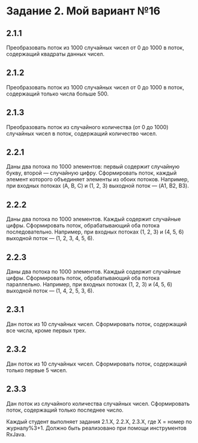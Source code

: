 # Задание 2. Мой вариант №16
## 2.1.1
Преобразовать поток из 1000 случайных чисел от 0 до 1000 в поток, содержащий квадраты данных чисел.

## 2.1.2
Преобразовать поток из 1000 случайных чисел от 0 до 1000 в поток, содержащий только числа больше 500.

## 2.1.3
Преобразовать поток из случайного количества (от 0 до 1000) случайных чисел в поток, содержащий количество чисел.

## 2.2.1
Даны два потока по 1000 элементов: первый содержит случайную букву, второй — случайную цифру. Сформировать поток, каждый элемент которого объединяет элементы из обоих потоков. Например, при входных потоках (A, B, C) и (1, 2, 3) выходной поток — (A1, B2, B3).

## 2.2.2
Даны два потока по 1000 элементов. Каждый содержит случайные цифры. Сформировать поток, обрабатывающий оба потока последовательно. Например, при входных потоках (1, 2, 3) и (4, 5, 6) выходной поток — (1, 2, 3, 4, 5, 6).

## 2.2.3
Даны два потока по 1000 элементов. Каждый содержит случайные цифры. Сформировать поток, обрабатывающий оба потока параллельно. Например, при входных потоках (1, 2, 3) и (4, 5, 6) выходной поток — (1, 4, 2, 5, 3, 6).

## 2.3.1
Дан поток из 10 случайных чисел. Сформировать поток, содержащий все числа, кроме первых трех.

## 2.3.2
Дан поток из 10 случайных чисел. Сформировать поток, содержащий только первые 5 чисел.

## 2.3.3
Дан поток из случайного количества случайных чисел. Сформировать поток, содержащий только последнее число.

Каждый студент выполняет задания 2.1.X, 2.2.X, 2.3.X, где X = номер по журналу%3+1.
Должно быть реализовано при помощи инструментов RxJava.

